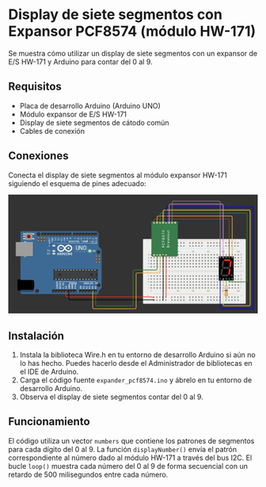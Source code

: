 # Display de siete segmentos con Expansor PCF8574 (módulo HW-171)

Se muestra cómo utilizar un display de siete segmentos con un expansor de E/S HW-171 y Arduino para contar del 0 al 9.

## Requisitos

- Placa de desarrollo Arduino (Arduino UNO)
- Módulo expansor de E/S HW-171
- Display de siete segmentos de cátodo común
- Cables de conexión

## Conexiones

Conecta el display de siete segmentos al módulo expansor HW-171 siguiendo el esquema de pines adecuado:

![conexiones expansor HW-171](./../../images/conexion_expander_pcf8574.png)

## Instalación

1. Instala la biblioteca Wire.h en tu entorno de desarrollo Arduino si aún no lo has hecho. Puedes hacerlo desde el Administrador de bibliotecas en el IDE de Arduino.
2. Carga el código fuente `expander_pcf8574.ino` y ábrelo en tu entorno de desarrollo Arduino.
3. Observa el display de siete segmentos contar del 0 al 9.

## Funcionamiento

El código utiliza un vector `numbers` que contiene los patrones de segmentos para cada dígito del 0 al 9. La función `displayNumber()` envía el patrón correspondiente al número dado al módulo HW-171 a través del bus I2C. El bucle `loop()` muestra cada número del 0 al 9 de forma secuencial con un retardo de 500 milisegundos entre cada número.
